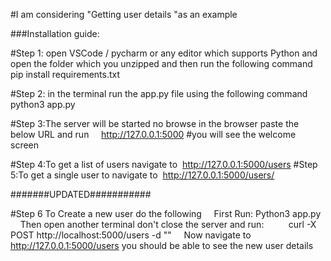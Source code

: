 #I am considering "Getting user details "as an example

###Installation guide:

#Step 1: open VSCode / pycharm or any editor which supports Python and open the folder which you unzipped and then run the following command
    pip install requirements.txt

#Step 2: in the terminal run the app.py file using the following command
    python3 app.py

#Step 3:The server will be started no browse in the browser paste the below URL and run
    http://127.0.0.1:5000
#you will see the welcome screen

#Step 4:To get a list of users navigate to  http://127.0.0.1:5000/users
#Step 5:To get a single user to navigate to  http://127.0.0.1:5000/users/<userId>

#######UPDATED###########

#Step 6 To Create a new user do the following
    First Run: Python3 app.py
    Then open another terminal don't close the server and run: 
        curl -X POST http://localhost:5000/users -d "<the details of new users can be given here>"
    Now navigate to http://127.0.0.1:5000/users you should be able to see the new user details


